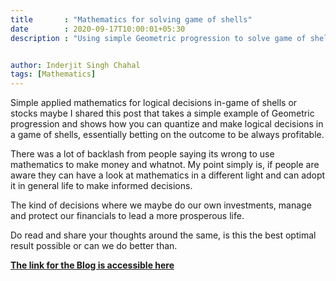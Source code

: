 ```yaml
---
title       : "Mathematics for solving game of shells"
date        : 2020-09-17T10:00:01+05:30
description : "Using simple Geometric progression to solve game of shells"


author: Inderjit Singh Chahal
tags: [Mathematics]
---
```


Simple applied mathematics for logical decisions in-game of shells or stocks maybe
I shared this post that takes a simple example of Geometric progression and shows how you can quantize and make logical decisions in a game of shells, essentially betting on the outcome to be always profitable.

There was a lot of backlash from people saying its wrong to use mathematics to make money and whatnot. My point simply is, if people are aware they can have a look at mathematics in a different light and can adopt it in general life to make informed decisions.

The kind of decisions where we maybe do our own investments, manage and protect our financials to lead a more prosperous life.

Do read and share your thoughts around the same, is this the best optimal result possible or can we do better than.

[**The link for the Blog is accessible here**](https://sosinc.io/blog/mathematics_can_make_you_money/)
